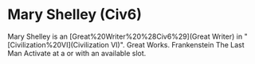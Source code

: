 # Mary Shelley (Civ6)

Mary Shelley is an [Great%20Writer%20%28Civ6%29](Great Writer) in "[Civilization%20VI](Civilization VI)".
Great Works.
Frankenstein
The Last Man
Activate at a or with an available slot.